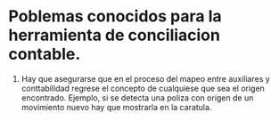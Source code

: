 # Poblemas conocidos para la herramienta de conciliacion contable.

1. Hay que asegurarse que en el proceso del mapeo entre auxiliares 
y conttabilidad regrese el concepto de cualquiese que sea 
el origen encontrado. Ejemplo, si se detecta una poliza
con origen de un movimiento nuevo hay que mostrarla en la 
caratula.
